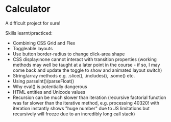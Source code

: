 # Calculator

A difficult project for sure!

Skills learnt/practiced:

- Combining CSS Grid and Flex
- Toggleable layouts
- Use button border-radius to change click-area shape
- CSS display:none cannot interact with transition properties (working methods may well be taught at a later point in the course - if so, I may come back and update the toggle to show and animated layout switch)
- String/array methods e.g. .slice(), .includes(), .some() etc.
- Using parseInt()/parseFloat()
- Why eval() is potentially dangerous
- HTML entities and Unicode values
- Recursion can be much slower than iteration (recursive factorial function was far slower than the iterative method, e.g. processing 40320! with iteration instantly shows "huge number" due to JS limitations but recursively will freeze due to an incredibly long call stack)